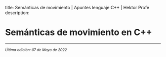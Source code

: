 title: Semánticas de movimiento | Apuntes lenguaje C++ | Hektor Profe
description: 

# Semánticas de movimiento en C++


___
<small class="edited"><i>Última edición: 07 de Mayo de 2022</i></small>